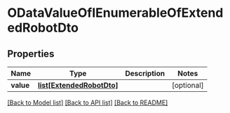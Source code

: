 # ODataValueOfIEnumerableOfExtendedRobotDto

## Properties
Name | Type | Description | Notes
------------ | ------------- | ------------- | -------------
**value** | [**list[ExtendedRobotDto]**](ExtendedRobotDto.md) |  | [optional] 

[[Back to Model list]](../README.md#documentation-for-models) [[Back to API list]](../README.md#documentation-for-api-endpoints) [[Back to README]](../README.md)


